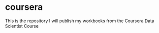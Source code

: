 # coursera
This is the repository I will publish my workbooks from the Coursera Data Scientist Course
